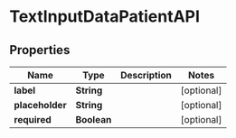 

# TextInputDataPatientAPI


## Properties

| Name | Type | Description | Notes |
|------------ | ------------- | ------------- | -------------|
|**label** | **String** |  |  [optional] |
|**placeholder** | **String** |  |  [optional] |
|**required** | **Boolean** |  |  [optional] |




